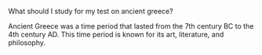 What should I study for my test on ancient greece?

Ancient Greece was a time period that lasted from the 7th century BC to the 4th century AD. This time period is known for its art, literature, and philosophy.
